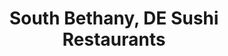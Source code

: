 ---
layout: city
title: South Bethany, DE Sushi Restaurants
permalink: /delaware/south-bethany/
stateAbbr: DE
stateName: Delaware
cityName: South Bethany
---